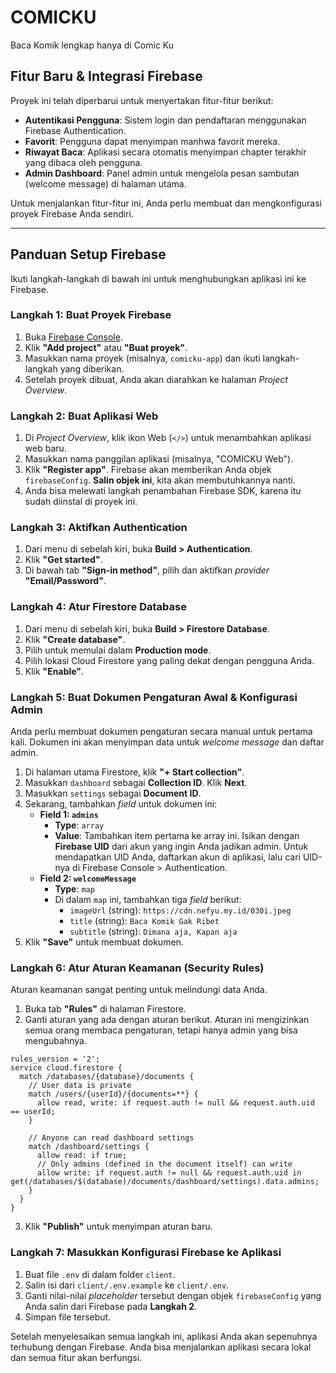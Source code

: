 # COMICKU

Baca Komik lengkap hanya di Comic Ku

## Fitur Baru & Integrasi Firebase

Proyek ini telah diperbarui untuk menyertakan fitur-fitur berikut:

*   **Autentikasi Pengguna**: Sistem login dan pendaftaran menggunakan Firebase Authentication.
*   **Favorit**: Pengguna dapat menyimpan manhwa favorit mereka.
*   **Riwayat Baca**: Aplikasi secara otomatis menyimpan chapter terakhir yang dibaca oleh pengguna.
*   **Admin Dashboard**: Panel admin untuk mengelola pesan sambutan (welcome message) di halaman utama.

Untuk menjalankan fitur-fitur ini, Anda perlu membuat dan mengkonfigurasi proyek Firebase Anda sendiri.

---

## Panduan Setup Firebase

Ikuti langkah-langkah di bawah ini untuk menghubungkan aplikasi ini ke Firebase.

### Langkah 1: Buat Proyek Firebase

1.  Buka [Firebase Console](https://console.firebase.google.com/).
2.  Klik **"Add project"** atau **"Buat proyek"**.
3.  Masukkan nama proyek (misalnya, `comicku-app`) dan ikuti langkah-langkah yang diberikan.
4.  Setelah proyek dibuat, Anda akan diarahkan ke halaman *Project Overview*.

### Langkah 2: Buat Aplikasi Web

1.  Di *Project Overview*, klik ikon Web (`</>`) untuk menambahkan aplikasi web baru.
2.  Masukkan nama panggilan aplikasi (misalnya, "COMICKU Web").
3.  Klik **"Register app"**. Firebase akan memberikan Anda objek `firebaseConfig`. **Salin objek ini**, kita akan membutuhkannya nanti.
4.  Anda bisa melewati langkah penambahan Firebase SDK, karena itu sudah diinstal di proyek ini.

### Langkah 3: Aktifkan Authentication

1.  Dari menu di sebelah kiri, buka **Build > Authentication**.
2.  Klik **"Get started"**.
3.  Di bawah tab **"Sign-in method"**, pilih dan aktifkan *provider* **"Email/Password"**.

### Langkah 4: Atur Firestore Database

1.  Dari menu di sebelah kiri, buka **Build > Firestore Database**.
2.  Klik **"Create database"**.
3.  Pilih untuk memulai dalam **Production mode**.
4.  Pilih lokasi Cloud Firestore yang paling dekat dengan pengguna Anda.
5.  Klik **"Enable"**.

### Langkah 5: Buat Dokumen Pengaturan Awal & Konfigurasi Admin

Anda perlu membuat dokumen pengaturan secara manual untuk pertama kali. Dokumen ini akan menyimpan data untuk *welcome message* dan daftar admin.

1.  Di halaman utama Firestore, klik **"+ Start collection"**.
2.  Masukkan `dashboard` sebagai **Collection ID**. Klik **Next**.
3.  Masukkan `settings` sebagai **Document ID**.
4.  Sekarang, tambahkan *field* untuk dokumen ini:
    *   **Field 1: `admins`**
        *   **Type**: `array`
        *   **Value**: Tambahkan item pertama ke array ini. Isikan dengan **Firebase UID** dari akun yang ingin Anda jadikan admin. Untuk mendapatkan UID Anda, daftarkan akun di aplikasi, lalu cari UID-nya di Firebase Console > Authentication.
    *   **Field 2: `welcomeMessage`**
        *   **Type**: `map`
        *   Di dalam `map` ini, tambahkan tiga *field* berikut:
            *   `imageUrl` (string): `https://cdn.nefyu.my.id/030i.jpeg`
            *   `title` (string): `Baca Komik Gak Ribet`
            *   `subtitle` (string): `Dimana aja, Kapan aja`
5.  Klik **"Save"** untuk membuat dokumen.

### Langkah 6: Atur Aturan Keamanan (Security Rules)

Aturan keamanan sangat penting untuk melindungi data Anda.

1.  Buka tab **"Rules"** di halaman Firestore.
2.  Ganti aturan yang ada dengan aturan berikut. Aturan ini mengizinkan semua orang membaca pengaturan, tetapi hanya admin yang bisa mengubahnya.

```
rules_version = '2';
service cloud.firestore {
  match /databases/{database}/documents {
    // User data is private
    match /users/{userId}/{documents=**} {
      allow read, write: if request.auth != null && request.auth.uid == userId;
    }

    // Anyone can read dashboard settings
    match /dashboard/settings {
      allow read: if true;
      // Only admins (defined in the document itself) can write
      allow write: if request.auth != null && request.auth.uid in get(/databases/$(database)/documents/dashboard/settings).data.admins;
    }
  }
}
```

3.  Klik **"Publish"** untuk menyimpan aturan baru.

### Langkah 7: Masukkan Konfigurasi Firebase ke Aplikasi

1.  Buat file `.env` di dalam folder `client`.
2.  Salin isi dari `client/.env.example` ke `client/.env`.
3.  Ganti nilai-nilai *placeholder* tersebut dengan objek `firebaseConfig` yang Anda salin dari Firebase pada **Langkah 2**.
4.  Simpan file tersebut.

Setelah menyelesaikan semua langkah ini, aplikasi Anda akan sepenuhnya terhubung dengan Firebase. Anda bisa menjalankan aplikasi secara lokal dan semua fitur akan berfungsi.
